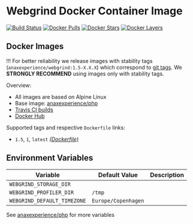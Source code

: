 # Webgrind Docker Container Image 

[![Build Status](https://travis-ci.org/anaxexp/webgrind.svg?branch=master)](https://travis-ci.org/anaxexp/webgrind)
[![Docker Pulls](https://img.shields.io/docker/pulls/anaxexperience/webgrind.svg)](https://hub.docker.com/r/anaxexperience/webgrind)
[![Docker Stars](https://img.shields.io/docker/stars/anaxexperience/webgrind.svg)](https://hub.docker.com/r/anaxexperience/webgrind)
[![Docker Layers](https://images.microbadger.com/badges/image/anaxexperience/webgrind.svg)](https://microbadger.com/images/anaxexperience/webgrind)

## Docker Images

!!! For better reliability we release images with stability tags (`anaxexperience/webgrind:1.5-X.X.X`) which correspond to [git tags](https://github.com/anaxexp/webgrind/releases). We **STRONGLY RECOMMEND** using images only with stability tags. 

Overview:

* All images are based on Alpine Linux
* Base image: [anaxexperience/php](https://github.com/anaxexp/php)
* [Travis CI builds](https://travis-ci.org/anaxexp/webgrind) 
* [Docker Hub](https://hub.docker.com/r/anaxexperience/webgrind)

Supported tags and respective `Dockerfile` links:

* `1.5`, `1`, `latest`  [_(Dockerfile)_](https://github.com/anaxexp/webgrind/tree/master/Dockerfile)

## Environment Variables

| Variable                    | Default Value       | Description |
| --------------------------- | ------------------- | ----------- |
| `WEBGRIND_STORAGE_DIR`      |                     |             |
| `WEBGRIND_PROFILER_DIR`     | `/tmp`              |             |
| `WEBGRIND_DEFAULT_TIMEZONE` | `Europe/Copenhagen` |             |

See [anaxexperience/php](https://github.com/anaxexp/php) for more variables
